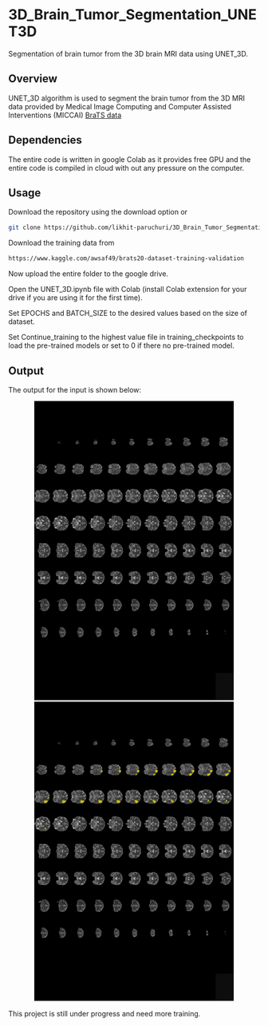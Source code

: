 # 3D_Brain_Tumor_Segmentation_UNET3D
Segmentation of brain tumor from the 3D brain MRI data using UNET_3D.
## Overview
UNET_3D algorithm is used to segment the brain tumor from the 3D MRI data provided by Medical Image Computing and Computer Assisted Interventions (MICCAI) [BraTS data](https://www.kaggle.com/awsaf49/brats20-dataset-training-validation)
## Dependencies
The entire code is written in google Colab as it provides free GPU and the entire code is compiled in cloud with out any pressure on the computer.
## Usage
Download the repository using the download option or
```bash
git clone https://github.com/likhit-paruchuri/3D_Brain_Tumor_Segmentation_UNET3D
```
Download the training data from
```bash
https://www.kaggle.com/awsaf49/brats20-dataset-training-validation
```
Now upload the entire folder to the google drive.

Open the UNET_3D.ipynb file with Colab (install Colab extension for your drive if you are using it for the first time).

Set EPOCHS and BATCH_SIZE to the desired values based on the size of dataset.

Set Continue_training to the highest value file in training_checkpoints to load the pre-trained models or set to 0 if there no pre-trained model.
## Output
The output for the input is shown below:
<p align="center">
  <img width="400" height="600" src="https://github.com/likhit-paruchuri/3D_Brain_Tumor_Segmentation_UNET3D/blob/main/outputs/img1.jpg">
  <img width="400" height="600" src="https://github.com/likhit-paruchuri/3D_Brain_Tumor_Segmentation_UNET3D/blob/main/outputs/img.jpg">
</p>
This project is still under progress and need more training.
